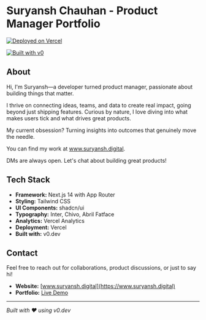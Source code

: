# Suryansh Chauhan - Product Manager Portfolio

[![Deployed on Vercel](https://img.shields.io/badge/Deployed%20on-Vercel-black?style=for-the-badge&logo=vercel)](https://vercel.com/suryanshchauhans-projects/v0-developer-portfolio4)

[![Built with v0](https://img.shields.io/badge/Built%20with-v0.dev-black?style=for-the-badge)](https://v0.dev/chat/projects/FJjPmMjXpCc)

## About

Hi, I'm Suryansh—a developer turned product manager, passionate about building things that matter.

I thrive on connecting ideas, teams, and data to create real impact, going beyond just shipping features. Curious by nature, I love diving into what makes users tick and what drives great products.

My current obsession? Turning insights into outcomes that genuinely move the needle.

You can find my work at www.suryansh.digital.

DMs are always open. Let's chat about building great products!

## Tech Stack

- **Framework:** Next.js 14 with App Router
- **Styling:** Tailwind CSS
- **UI Components:** shadcn/ui
- **Typography:** Inter, Chivo, Abril Fatface
- **Analytics:** Vercel Analytics
- **Deployment:** Vercel
- **Built with:** v0.dev

## Contact

Feel free to reach out for collaborations, product discussions, or just to say hi!

- **Website:** [www.suryansh.digital](https://www.suryansh.digital)
- **Portfolio:** [Live Demo](https://vercel.com/suryanshchauhans-projects/v0-developer-portfolio4)

---

*Built with ❤️ using v0.dev*
